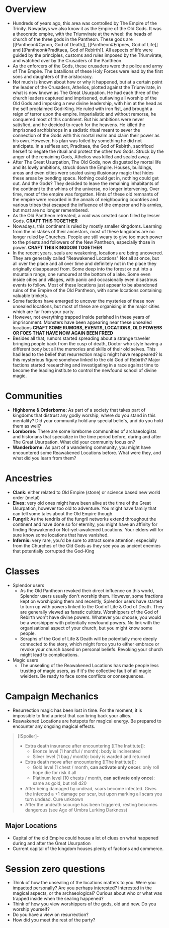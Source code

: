 # Overview
- Hundreds of years ago, this area was controlled by The Empire of the Trinity. Nowadays we also know it as the Empire of the Old Gods. It was a theocratic empire, with the Triumvirate at the wheel: the heads of church of the three gods in the Pantheon. These gods are [[Pantheon#Cynon, God of Death]], [[Pantheon#Eripnes, God of Life]] and [[Pantheon#Praditaea, God of Rebirth]]. All aspects of life were guided by the principles, customs and rules imposed by the Triumvirate, and watched over by the Crusaders of the Pantheon. 
- As the enforcers of the Gods, these crusaders were the police and army of The Empire. The batallions of these Holy Forces were lead by the first sons and daughters of the aristocracy.
- Not much is known about how or why it happened, but at a certain point the leader of the Crusaders,  Athelios, plotted against the Triumvirate, in what is now known as The Great Usurpation. He had each three of the church leaders captured and imprisoned, outlawing all worship of the Old Gods and imposing a new divine leadership, with him at the head as the self proclaimed God-King. He ruled with iron fist, and brought a reign of terror upon the empire. Imperialistic and without remorse, he conquered most of this continent. But his ambitions were never satisfied, and he decided to reach for the heavens. He killed the imprisoned archbishops in a sadistic ritual meant to sever the connection of the Gods with this mortal realm and claim their power as his own. However, his plan was foiled by something he did not anticipate. In a selfless act, Praditaea, the God of Rebirth, sacrificed herself to negate the ritual and protect the other two Gods. Struck by the anger of the remaining Gods, Athelios was killed and sealed away.
- After The Great Usurpation, The Old Gods, now disgusted by mortal life and its lowly ambitions, struck down the Empire. Houses, buildings, areas and even cities were sealed using illusionary magic that hides these areas by bending space. Nothing could get in, nothing could get out. And the Gods? They decided to leave the remaining inhabitants of the continent to the whims of the universe, no longer intervening. Over time, most of the empire was forgotten. Hints of these old remnants of the empire were recorded in the annals of neighbouring countries and various tribes that escaped the influence of the emperor and his armies, but most are no longer remembered.
- As the Old Pantheon retreated, a void was created soon filled by lesser Gods. **CRAFT THIS TOGETHER**
- Nowadays, this continent is ruled by mostly smaller kingdoms. Learning from the mistakes of their ancestors, most of these kingdoms are no longer ruled by Churches. People are still weary to give too much power to the priests and followers of the New Pantheon, especially those in power. **CRAFT THIS KINGDOM TOGETHER**
- In the recent years, seals are weakening, locations are being uncovered. They are generally called "Reawakened Locations" Not all at once, but all over the place and all over time and definitely not in the place they originally disappeared from. Some deep into the forest or out into a mountain range, one rumoured at the bottom of a lake. Some even inside cities and villages, with panic and occasionally even disastrous events to follow. Most of these locations just appear to be abandoned ruins of the Empire of the Old Pantheon, with some locations containing valuable trinkets.
- Some factions have emerged to uncover the mysteries of these now unsealed locations, but most of these are organising in the major cities which are far from your party.
- However, not everything trapped inside perished in these years of imprisonment. Monsters have been appearing near these unsealed locations **CRAFT SOME RUMORS, EVENTS, LOCATIONS, OLD POWERS OR FOES THAT HAVE NOW AGAIN BEEN FREED**
- Besides all that, rumors started spreading about a strange traveler bringing people back from the cusp of death, Doctor who style having a different body but all the memories and skills of their old selves. This had lead to the belief that resurrection magic might have reappeared? Is this mysterious figure somehow linked to the old God of Rebirth? Major factions started researching and investigating in a race against time to become the leading institute to control the newfound school of divine magic.
# Communities
- **Highborne & Orderborne:** As part of a society that takes part of kingdoms that distrust any godly worship, where do you stand in this mentality? Did your community hold any special beliefs, and do you hold them as well?
- **Loreborne:** There are some loreborne communities of archaeologists and historians that specialize in the time period before, during and after The Great Usurpation. What did your community focus on?
- **Wanderborne:** As part of a wandering community, you might have encountered some Reawakened Locations before. What were they, and what did you learn from them?
# Ancestries
- **Clank:** either related to Old Empire (stone) or science based new world order (metal)
- **Elves:** very old ones might have been alive at the time of the Great Usurpation, however too old to adventure. You might have family that can tell some tales about the Old Empire though.
- **Fungril:** As the tendrils of the fungril networks extend throughout the continent and have done so for eternity, you might have an affinity for finding Reawakened or Not-yet-awakened Locations. Your elders will for sure know some locations that have vanished.
- **Infernis:** very rare, you'd be sure to attract some attention; especially from the Churches of the Old Gods as they see you as ancient enemies that potentially corrupted the God-King
# Classes
- Splendor users
	- As the Old Pantheon revoked their direct influence on this world, Splendor users usually don't worship them. However, some fractions kept on worshipping them and recently, Splendor users have started to turn up with powers linked to the God of Life & God of Death. They are generally viewed as fanatic cultists. Worshippers of the God of Rebirth won't have divine powers. Whatever you choose, you would be a worshipper with potentially newfound powers. No link with the organisational aspect of your church, but you might know some people.
	- Seraphs of the God of Life & Death will be potentially more deeply connected to the story, which might force you to either embrace or revoke your church based on personal beliefs. Revoking your church might lead to complications.
- Magic users
	- The unsealing of the Reawakened Locations has made people less trusting of magic users, as if it's the collective fault of all magic wielders. Be ready to face some conflicts or consequences.
# Campaign Mechanics
- Resurrection magic has been lost in time. For the moment, it is impossible to find a priest that can bring back your allies.
- Reawakened Locations are hotspots for magical energy. Be prepared to encounter any ongoing magical effects.
> [!Spoiler]- 
> - Extra death insurance after encountering [[The Institute]]:
>	- Bronze level (1 handful / month): body is incinerated
>	- Silver level (1 bag / month): body is warded and returned
> - Extra death move after encountering [[The Institute]]:
>	- Gold level (1 chest / month, **can activate only once**): only roll hope die for risk it all
>	- Platinum level (10 chests / month, **can activate only once**): same as gold, but roll d20
> - After being damaged by undead, scars become infected. Gives the infected a +1 damage per scar, but upon marking all scars you turn undead. Cure unknown
> - After the undeath scourge has been triggered, resting becomes dangerous (see Age of Umbra Lurking Darkness)
## Major Locations
- Capital of the old Empire could house a lot of clues on what happened during and after the Great Usurpation
- Current capital of the kingdom houses plenty of factions and commerce. 

# Session zero questions
- Think of how the unsealing of the locations matters to you. Were you impacted personally? Are you perhaps interested? Interested in the magical aspects, or the archaeological? Curious about who or what was trapped inside when the sealing happened?
- Think of how you view worshippers of the gods, old and new. Do you worship yourself?
- Do you have a view on resurrection?
- How did you meet the rest of the party?
